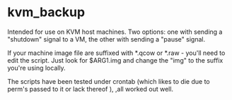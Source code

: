 # kvm_backup
Intended for use on KVM host machines. Two options: one with sending a "shutdown" signal to a VM, the other with sending a "pause" signal. 

If your machine image file are suffixed with *.qcow or *.raw - you'll need to edit the script. 
Just look for $ARG1.img and change the "img" to the suffix you're using locally. 

The scripts have been tested under crontab (which likes to die due to perm's passed to it or lack thereof ), 
,all worked out well. 
